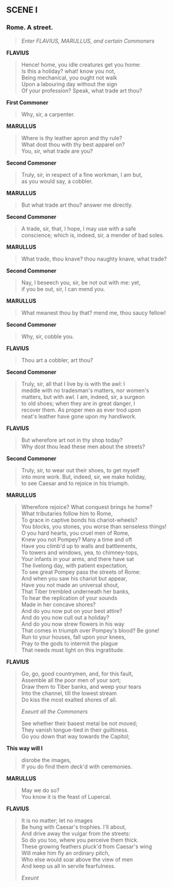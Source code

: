 ## SCENE I

### Rome. A street.

> *Enter FLAVIUS, MARULLUS, and certain Commoners*

<span id="speech1">**FLAVIUS**</span>

> <span id="1.1.1">Hence! home, you idle creatures get you
> home:</span>  
> <span id="1.1.2">Is this a holiday? what! know you not,</span>  
> <span id="1.1.3">Being mechanical, you ought not walk</span>  
> <span id="1.1.4">Upon a labouring day without the sign</span>  
> <span id="1.1.5">Of your profession? Speak, what trade art
> thou?</span>  

<span id="speech2">**First Commoner**</span>

> <span id="1.1.6">Why, sir, a carpenter.</span>  

<span id="speech3">**MARULLUS**</span>

> <span id="1.1.7">Where is thy leather apron and thy rule?</span>  
> <span id="1.1.8">What dost thou with thy best apparel on?</span>  
> <span id="1.1.9">You, sir, what trade are you?</span>  

<span id="speech4">**Second Commoner**</span>

> <span id="1.1.10">Truly, sir, in respect of a fine workman, I am
> but,</span>  
> <span id="1.1.11">as you would say, a cobbler.</span>  

<span id="speech5">**MARULLUS**</span>

> <span id="1.1.12">But what trade art thou? answer me
> directly.</span>  

<span id="speech6">**Second Commoner**</span>

> <span id="1.1.13">A trade, sir, that, I hope, I may use with a
> safe</span>  
> <span id="1.1.14">conscience; which is, indeed, sir, a mender of bad
> soles.</span>  

<span id="speech7">**MARULLUS**</span>

> <span id="1.1.15">What trade, thou knave? thou naughty knave, what
> trade?</span>  

<span id="speech8">**Second Commoner**</span>

> <span id="1.1.16">Nay, I beseech you, sir, be not out with me:
> yet,</span>  
> <span id="1.1.17">if you be out, sir, I can mend you.</span>  

<span id="speech9">**MARULLUS**</span>

> <span id="1.1.18">What meanest thou by that? mend me, thou saucy
> fellow!</span>  

<span id="speech10">**Second Commoner**</span>

> <span id="1.1.19">Why, sir, cobble you.</span>  

<span id="speech11">**FLAVIUS**</span>

> <span id="1.1.20">Thou art a cobbler, art thou?</span>  

<span id="speech12">**Second Commoner**</span>

> <span id="1.1.21">Truly, sir, all that I live by is with the awl:
> I</span>  
> <span id="1.1.22">meddle with no tradesman's matters, nor
> women's</span>  
> <span id="1.1.23">matters, but with awl. I am, indeed, sir, a
> surgeon</span>  
> <span id="1.1.24">to old shoes; when they are in great danger,
> I</span>  
> <span id="1.1.25">recover them. As proper men as ever trod
> upon</span>  
> <span id="1.1.26">neat's leather have gone upon my handiwork.</span>  

<span id="speech13">**FLAVIUS**</span>

> <span id="1.1.27">But wherefore art not in thy shop today?</span>  
> <span id="1.1.28">Why dost thou lead these men about the
> streets?</span>  

<span id="speech14">**Second Commoner**</span>

> <span id="1.1.29">Truly, sir, to wear out their shoes, to get
> myself</span>  
> <span id="1.1.30">into more work. But, indeed, sir, we make
> holiday,</span>  
> <span id="1.1.31">to see Caesar and to rejoice in his
> triumph.</span>  

<span id="speech15">**MARULLUS**</span>

> <span id="1.1.32">Wherefore rejoice? What conquest brings he
> home?</span>  
> <span id="1.1.33">What tributaries follow him to Rome,</span>  
> <span id="1.1.34">To grace in captive bonds his
> chariot-wheels?</span>  
> <span id="1.1.35">You blocks, you stones, you worse than senseless
> things!</span>  
> <span id="1.1.36">O you hard hearts, you cruel men of Rome,</span>  
> <span id="1.1.37">Knew you not Pompey? Many a time and oft</span>  
> <span id="1.1.38">Have you climb'd up to walls and
> battlements,</span>  
> <span id="1.1.39">To towers and windows, yea, to
> chimney-tops,</span>  
> <span id="1.1.40">Your infants in your arms, and there have
> sat</span>  
> <span id="1.1.41">The livelong day, with patient expectation,</span>  
> <span id="1.1.42">To see great Pompey pass the streets of
> Rome:</span>  
> <span id="1.1.43">And when you saw his chariot but appear,</span>  
> <span id="1.1.44">Have you not made an universal shout,</span>  
> <span id="1.1.45">That Tiber trembled underneath her banks,</span>  
> <span id="1.1.46">To hear the replication of your sounds</span>  
> <span id="1.1.47">Made in her concave shores?</span>  
> <span id="1.1.48">And do you now put on your best attire?</span>  
> <span id="1.1.49">And do you now cull out a holiday?</span>  
> <span id="1.1.50">And do you now strew flowers in his way</span>  
> <span id="1.1.51">That comes in triumph over Pompey's blood? Be
> gone!</span>  
> <span id="1.1.52">Run to your houses, fall upon your knees,</span>  
> <span id="1.1.53">Pray to the gods to intermit the plague</span>  
> <span id="1.1.54">That needs must light on this ingratitude.</span>  

<span id="speech16">**FLAVIUS**</span>

> <span id="1.1.55">Go, go, good countrymen, and, for this
> fault,</span>  
> <span id="1.1.56">Assemble all the poor men of your sort;</span>  
> <span id="1.1.57">Draw them to Tiber banks, and weep your
> tears</span>  
> <span id="1.1.58">Into the channel, till the lowest stream</span>  
> <span id="1.1.59">Do kiss the most exalted shores of all.</span>  
>
> *Exeunt all the Commoners*
>
> <span id="1.1.60">See whether their basest metal be not
> moved;</span>  
> <span id="1.1.61">They vanish tongue-tied in their
> guiltiness.</span>  
> <span id="1.1.62">Go you down that way towards the Capitol;</span>  

<span id="speech17">**This way will I**</span>

> <span id="1.1.63">disrobe the images,</span>  
> <span id="1.1.64">If you do find them deck'd with ceremonies.</span>  

<span id="speech18">**MARULLUS**</span>

> <span id="1.1.65">May we do so?</span>  
> <span id="1.1.66">You know it is the feast of Lupercal.</span>  

<span id="speech19">**FLAVIUS**</span>

> <span id="1.1.67">It is no matter; let no images</span>  
> <span id="1.1.68">Be hung with Caesar's trophies. I'll about,</span>  
> <span id="1.1.69">And drive away the vulgar from the streets:</span>  
> <span id="1.1.70">So do you too, where you perceive them
> thick.</span>  
> <span id="1.1.71">These growing feathers pluck'd from Caesar's
> wing</span>  
> <span id="1.1.72">Will make him fly an ordinary pitch,</span>  
> <span id="1.1.73">Who else would soar above the view of men</span>  
> <span id="1.1.74">And keep us all in servile fearfulness.</span>  
>
> *Exeunt*
